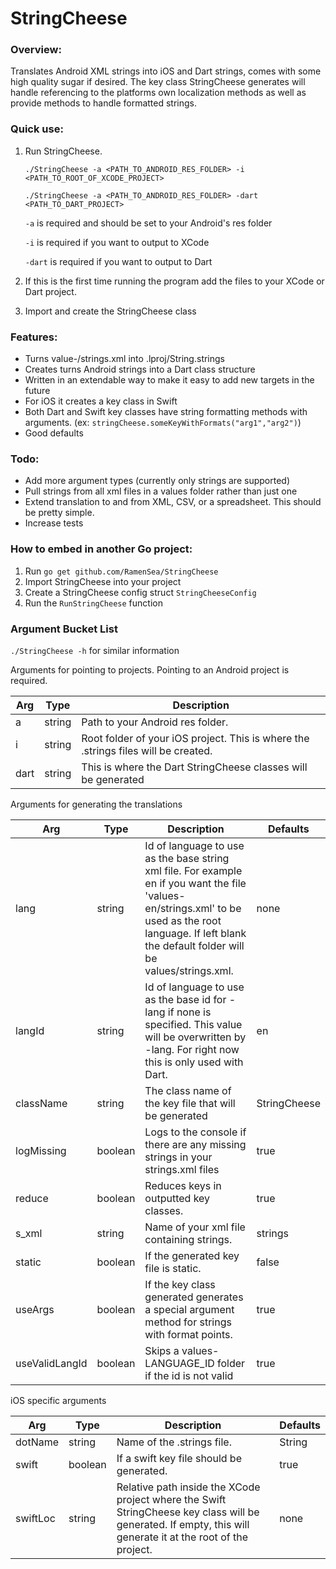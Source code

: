 # StringCheese
### Overview:
Translates Android XML strings into iOS and Dart strings, comes with some high quality sugar if desired.
The key class StringCheese generates will handle referencing to the platforms own localization methods as 
well as provide methods to handle formatted strings.

### Quick use:

1. Run StringCheese.

    `./StringCheese -a <PATH_TO_ANDROID_RES_FOLDER> -i <PATH_TO_ROOT_OF_XCODE_PROJECT>`

    `./StringCheese -a <PATH_TO_ANDROID_RES_FOLDER> -dart <PATH_TO_DART_PROJECT>`

    `-a` is required and should be set to your Android's res folder

    `-i` is required if you want to output to XCode

    `-dart` is required if you want to output to Dart

2. If this is the first time running the program add the files to your XCode or Dart project.
3. Import and create the StringCheese class

### Features:

* Turns value-<language id>/strings.xml into <language id>.lproj/String.strings
* Creates turns Android strings into a Dart class structure
* Written in an extendable way to make it easy to add new targets in the future
* For iOS it creates a key class in Swift
* Both Dart and Swift key classes have string formatting methods with arguments. (ex: `stringCheese.someKeyWithFormats("arg1","arg2")`)
* Good defaults

### Todo:

* Add more argument types (currently only strings are supported)
* Pull strings from all xml files in a values folder rather than just one
* Extend translation to and from XML, CSV, or a spreadsheet. This should be pretty simple.
* Increase tests

### How to embed in another Go project:

1. Run `go get github.com/RamenSea/StringCheese`
2. Import StringCheese into your project
3. Create a StringCheese config struct `StringCheeseConfig`
4. Run the `RunStringCheese` function

### Argument Bucket List

`./StringCheese -h` for similar information

Arguments for pointing to projects. Pointing to an Android project is required.

| Arg | Type    | Description  |
| -------------- | ---------- | ------------ |
| a   | string | Path to your Android res folder.  |
| i   | string | Root folder of your iOS project. This is where the .strings files will be created.  |
| dart | string | This is where the Dart StringCheese classes will be generated  | 

Arguments for generating the translations

| Arg | Type    | Description  | Defaults |
| -------------- | ---------- | ------------ | ----------- |
| lang | string | Id of language to use as the base string xml file. For example en if you want the file 'values-en/strings.xml' to be used as the root language. If left blank the default folder will be values/strings.xml.  | none |
| langId | string| Id of language to use as the base id for -lang if none is specified. This value will be overwritten by -lang. For right now this is only used with Dart.  | en |
| className | string | The class name of the key file that will be generated  | StringCheese |
| logMissing | boolean | Logs to the console if there are any missing strings in your strings.xml files  | true |
| reduce | boolean | Reduces keys in outputted key classes. | true |
| s_xml | string | Name of your xml file containing strings. | strings |
| static | boolean | If the generated key file is static. | false |
| useArgs | boolean | If the key class generated generates a special argument method for strings with format points. | true |
| useValidLangId | boolean | Skips a values-LANGUAGE_ID folder if the id is not valid | true |

iOS specific arguments

| Arg | Type    | Description  | Defaults |
| -------------- | ---------- | ------------ | ----------- |
| dotName   | string | Name of the .strings file.  | String |
| swift   | boolean | If a swift key file should be generated.  | true |
| swiftLoc | string | Relative path inside the XCode project where the Swift StringCheese key class will be generated. If empty, this will generate it at the root of the project. | none |
